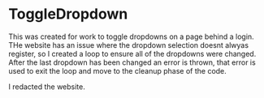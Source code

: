 # ToggleDropdown

This was created for work to toggle dropdowns on a page behind a login.  THe website has an issue where the dropdown selection doesnt alwyas register, so I created a loop to ensure all of the dropdowns were changed.  After the last dropdown has been changed an error is thrown, that error is used to exit the loop and move to the cleanup phase of the code.  

I redacted the website.
